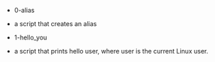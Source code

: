 * 0-alias 
- a script that creates an alias

* 1-hello_you
- a script that prints hello user, where user is the current Linux user. 
